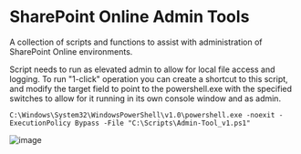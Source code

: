 # SharePoint Online Admin Tools
 A collection of scripts and functions to assist with administration of SharePoint Online environments. 
 
 Script needs to run as elevated admin to allow for local file access and logging.  To run "1-click" operation you can create a shortcut to this script, and modify the target field to point to the powershell.exe with the specified switches to allow for it running in its own console window and as admin.
 
 `C:\Windows\System32\WindowsPowerShell\v1.0\powershell.exe -noexit -ExecutionPolicy Bypass -File "C:\Scripts\Admin-Tool_v1.ps1"`
 
 ![image](https://user-images.githubusercontent.com/6224056/159091893-505ebd60-dada-4ac5-9dea-3bea82552b7b.png)

 
